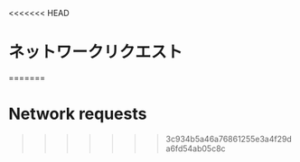 
<<<<<<< HEAD
# ネットワークリクエスト
=======
# Network requests
>>>>>>> 3c934b5a46a76861255e3a4f29da6fd54ab05c8c
